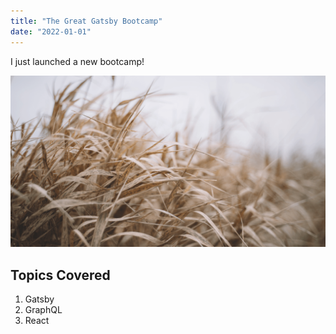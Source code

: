 ```yaml
---
title: "The Great Gatsby Bootcamp"
date: "2022-01-01"
---
```


I just launched a new bootcamp!

![Grass](./grass.png)

## Topics Covered

1. Gatsby
2. GraphQL
3. React
